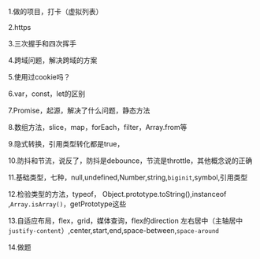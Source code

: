 
1.做的项目，打卡（虚拟列表）

2.https

3.三次握手和四次挥手

4.跨域问题，解决跨域的方案

5.使用过cookie吗？

6.var，const，let的区别

7.Promise，起源，解决了什么问题，静态方法

8.数组方法，slice，map，forEach，filter，Array.from等

9.隐式转换，引用类型转化都是true，

10.防抖和节流，说反了，防抖是debounce，节流是throttle，其他概念说的正确

11.基础类型，七种，null,undefined,Number,string,`biginit`,symbol,引用类型

12.检验类型的方法，typeof， Object.prototype.toString(),instanceof ,`Array.isArray()`，getPrototype这些

13.自适应布局，flex，grid，媒体查询，flex的direction
左右居中（主轴居中`justify-content`）,center,start,end,space-between,`space-around`

14.做题